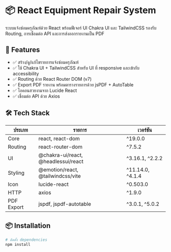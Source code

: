 # 📦 React Equipment Repair System

ระบบแจ้งซ่อมครุภัณฑ์ด้วย React พร้อมฟีเจอร์ UI  Chakra UI และ TailwindCSS รองรับ Routing, การเชื่อมต่อ API และการส่งออกรายงานเป็น PDF

## 🚀 Features

- ✅ สร้าง/ดู/แก้ไขรายการแจ้งซ่อมครุภัณฑ์
- ✅ ใช้ Chakra UI + TailwindCSS สำหรับ UI ที่ responsive และเข้ากับ accessibility
- ✅ Routing ด้วย React Router DOM (v7)
- ✅ Export PDF รายงาน พร้อมตารางรายการด้วย jsPDF + AutoTable
- ✅ ไอคอนสวยงามจาก Lucide React
- ✅ เชื่อมต่อ API ด้วย Axios

## 🛠️ Tech Stack

| ประเภท | รายการ | เวอร์ชัน |
|--------|--------|----------|
| Core   | react, react-dom | ^19.0.0 |
| Routing | react-router-dom | ^7.5.2 |
| UI     | @chakra-ui/react, @headlessui/react | ^3.16.1, ^2.2.2 |
| Styling | @emotion/react, @tailwindcss/vite | ^11.14.0, ^4.1.4 |
| Icon   | lucide-react | ^0.503.0 |
| HTTP   | axios | ^1.9.0 |
| PDF Export | jspdf, jspdf-autotable | ^3.0.1, ^5.0.2 |

## 📦 Installation

```bash
# ติดตั้ง dependencies
npm install
